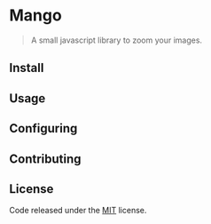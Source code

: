 # Mango

> A small javascript library to zoom your images.

## Install

## Usage

## Configuring

## Contributing

## License

Code released under the [MIT](LICENSE) license.
